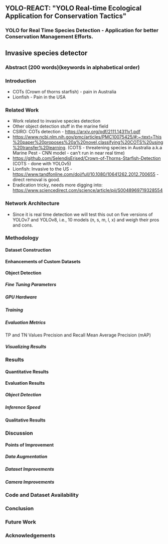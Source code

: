 ## YOLO-REACT: "YOLO Real-time Ecological Application for Conservation Tactics"

### YOLO for Real Time Species Detection - Application for better Conservation Management Efforts.

## Invasive species detector

### Abstract (200 words)(keywords in alphabetical order)

### Introduction
- COTs (Crown of thorns starfish) - pain in Australia
- Lionfish - Pain in the USA

### Related Work
- Work related to invasive species detection
- Other object detection stuff in the marine field
- CSIRO: COTs detection - https://arxiv.org/pdf/2111.14311v1.pdf
- https://www.ncbi.nlm.nih.gov/pmc/articles/PMC10075425/#:~:text=This%20paper%20proposes%20a%20novel,classifying%20COTS%20using%20transfer%20learning.
(COTS - threatening species in Australia a.k.a Marine Pest - CNN model - can't run in near real time)
- https://github.com/SelendisErised/Crown-of-Thorns-Starfish-Detection (COTS - done with YOLOv5)
- Lionfish: Invasive to the US - https://www.tandfonline.com/doi/full/10.1080/10641262.2012.700655 - direct removal is good.
- Eradication tricky, needs more digging into: https://www.sciencedirect.com/science/article/pii/S0048969719328554

### Network Architecture
- Since it is real time detection we will test this out on five versions of YOLOv7 and YOLOv8, i.e., 10 models (n, s, m, l, x) and weigh their 
pros and cons.

### Methodology

#### Dataset Construction

#### Enhancements of Custom Datasets

#### Object Detection
##### Fine Tuning Parameters
##### GPU Hardware
##### Training 
##### Evaluation Metrics
TP and TN Values
Precision and Recall
Mean Average Precision (mAP)
##### Visualizing Results

### Results

#### Quantitative Results

#### Evaluation Results
##### Object Detection
##### Inference Speed 

#### Qualitative Results

### Discussion

#### Points of Improvement

##### Data Augmentation
##### Dataset Improvements
##### Camera Improvements

### Code and Dataset Availability

### Conclusion

### Future Work

### Acknowledgements 
